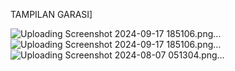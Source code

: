 TAMPILAN GARASI]

![Uploading Screenshot 2024-09-17 185106.png…]()
![Uploading Screenshot 2024-09-17 185106.png…]()
![Uploading Screenshot 2024-08-07 051304.png…]()
